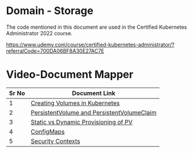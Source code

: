 # Domain - Storage

The code mentioned in this document are used in the Certified Kubernetes Administrator 2022 course.

https://www.udemy.com/course/certified-kubernetes-administrator/?referralCode=700DA06BF8A30E27AC7E


# Video-Document Mapper

| Sr No | Document Link |
| ------ | ------ |
| 1 | [Creating Volumes in Kubernetes][PlDa] |
| 2 | [PersistentVolume and PersistentVolumeClaim][PlDb] |
| 3 | [Static vs Dynamic Provisioning of PV][PlDc]
| 4 | [ConfigMaps][PlDd]
| 5 | [Security Contexts][PlDe]


   [PlDa]: <https://github.com/zealvora/certified-kubernetes-administrator/blob/master/Domain%205%20-%20Storage/pod-volume.yaml>
   [PlDb]: <https://github.com/zealvora/certified-kubernetes-administrator/blob/master/Domain%205%20-%20Storage/pvandpvc.md>
   [PlDc]: <https://github.com/zealvora/certified-kubernetes-administrator/blob/master/Domain%205%20-%20Storage/dynamic-pvc.md>
   [PlDd]: <https://github.com/zealvora/certified-kubernetes-administrator/blob/master/Domain%205%20-%20Storage/pod-configmap.yaml>
   [PlDe]: <https://github.com/zealvora/certified-kubernetes-administrator/blob/master/Domain%205%20-%20Storage/pod-securitycontext.yaml>
